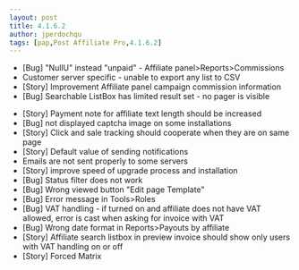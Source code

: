 ```yaml
---
layout: post
title: 4.1.6.2
author: jperdochqu
tags: [pap,Post Affiliate Pro,4.1.6.2]
---
```


- [Bug] &quot;NullU&quot; instead &quot;unpaid&quot; - Affiliate panel&gt;Reports&gt;Commissions
- Customer server specific - unable to export any list to CSV
- [Story] Improvement Affiliate panel campaign commission information
- [Bug] Searchable ListBox has limited result set - no pager is visible

<!--more-->

- [Story] Payment note for affiliate text length should be increased
- [Bug] not displayed captcha image on some installations
- [Story] Click and sale tracking should cooperate when they are on same page
- [Story] Default value of sending notifications
- Emails are not sent properly to some servers
- [Story] improve speed of upgrade process and installation
- [Bug] Status filter does not work
- [Bug] Wrong viewed button &quot;Edit page Template&quot;
- [Bug] Error message in Tools&gt;Roles
- [Bug] VAT handling - if turned on and affiliate does not have VAT allowed, error is cast when asking for invoice with VAT
- [Bug] Wrong date format in Reports&gt;Payouts by affiliate
- [Story] Affiliate search listbox in preview invoice should show only users with VAT handling on or off
- [Story] Forced Matrix
